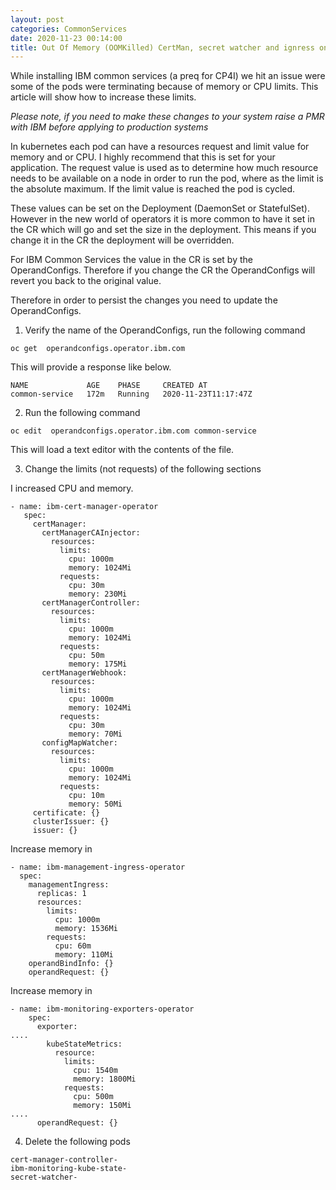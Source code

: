 ```yaml
---
layout: post
categories: CommonServices
date: 2020-11-23 00:14:00
title: Out Of Memory (OOMKilled) CertMan, secret watcher and ignress on install of Common Services
---
```


While installing IBM common services (a preq for CP4I) we hit an issue were some of the pods were terminating because of memory or CPU limits. This article will show how to increase these limits.

<!--more-->

*Please note, if you need to make these changes to your system raise a PMR with IBM before applying to production systems*


In kubernetes each pod can have a resources request and limit value for memory and or CPU. I highly recommend that this is set for your application. The request value is used as to determine how much resource needs to be available on a node in order to run the pod, where as the limit is the absolute maximum. If the limit value is reached the pod is cycled.

These values can be set on the Deployment (DaemonSet or StatefulSet). However in the new world of operators it is more common to have it set in the CR which will go and set the size in the deployment. This means if you change it in the CR the deployment will be overridden.


For IBM Common Services  the value in the CR is set by the OperandConfigs. Therefore if you change the CR the OperandConfigs will revert you back to the original value.


Therefore in order to persist the changes you need to update the OperandConfigs.

1. Verify the name of the OperandConfigs, run the following command
```
oc get  operandconfigs.operator.ibm.com
```
This will provide a response like below.
```
NAME             AGE    PHASE     CREATED AT
common-service   172m   Running   2020-11-23T11:17:47Z
```

2. Run the following command
```
oc edit  operandconfigs.operator.ibm.com common-service
```
This will load a text editor with the contents of the file.

3. Change the limits (not requests) of the following sections

I increased CPU and memory.
```
- name: ibm-cert-manager-operator
   spec:
     certManager:
       certManagerCAInjector:
         resources:
           limits:
             cpu: 1000m
             memory: 1024Mi
           requests:
             cpu: 30m
             memory: 230Mi
       certManagerController:
         resources:
           limits:
             cpu: 1000m
             memory: 1024Mi
           requests:
             cpu: 50m
             memory: 175Mi
       certManagerWebhook:
         resources:
           limits:
             cpu: 1000m
             memory: 1024Mi
           requests:
             cpu: 30m
             memory: 70Mi
       configMapWatcher:
         resources:
           limits:
             cpu: 1000m
             memory: 1024Mi
           requests:
             cpu: 10m
             memory: 50Mi
     certificate: {}
     clusterIssuer: {}
     issuer: {}
```

Increase memory in
```
- name: ibm-management-ingress-operator
  spec:
    managementIngress:
      replicas: 1
      resources:
        limits:
          cpu: 1000m
          memory: 1536Mi
        requests:
          cpu: 60m
          memory: 110Mi
    operandBindInfo: {}
    operandRequest: {}
```

Increase memory in
```
- name: ibm-monitoring-exporters-operator
    spec:
      exporter:
....        
        kubeStateMetrics:
          resource:
            limits:
              cpu: 1540m
              memory: 1800Mi
            requests:
              cpu: 500m
              memory: 150Mi
....
      operandRequest: {}
```



4. Delete the following pods
```
cert-manager-controller-
ibm-monitoring-kube-state-
secret-watcher-
```
